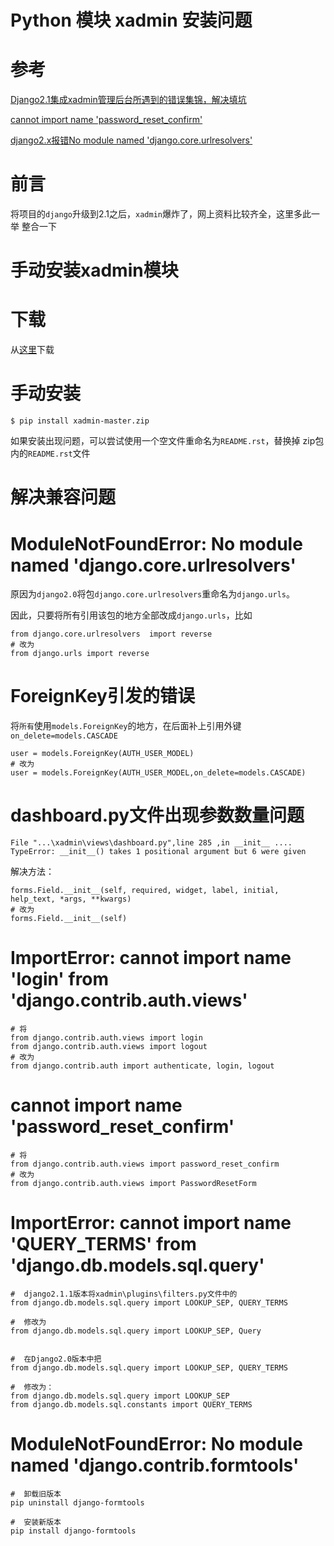 Python 模块 xadmin 安装问题
=====

# 参考
[Django2.1集成xadmin管理后台所遇到的错误集锦，解决填坑](https://www.cnblogs.com/xingfuggz/p/10142388.html)

[cannot import name 'password_reset_confirm'](https://blog.csdn.net/sunfellow2009/article/details/81477368)

[django2.x报错No module named 'django.core.urlresolvers'](https://blog.csdn.net/weixin_35757704/article/details/78977753)
# 前言
将项目的`django`升级到2.1之后，`xadmin`爆炸了，网上资料比较齐全，这里多此一举
整合一下
# 手动安装xadmin模块
# 下载
从[这里](https://github.com/sshwsfc/xadmin)下载
# 手动安装
```
$ pip install xadmin-master.zip
```
如果安装出现问题，可以尝试使用一个空文件重命名为`README.rst`，替换掉
zip包内的`README.rst`文件

# 解决兼容问题
# ModuleNotFoundError: No module named 'django.core.urlresolvers' 
原因为`django2.0`将包`django.core.urlresolvers`重命名为`django.urls`。

因此，只要将所有引用该包的地方全部改成`django.urls`，比如

```
from django.core.urlresolvers  import reverse
# 改为
from django.urls import reverse
```
# ForeignKey引发的错误
将`所有`使用`models.ForeignKey`的地方，在后面补上引用外键`on_delete=models.CASCADE`

```
user = models.ForeignKey(AUTH_USER_MODEL)
# 改为
user = models.ForeignKey(AUTH_USER_MODEL,on_delete=models.CASCADE)
```
# dashboard.py文件出现参数数量问题
```
File "...\xadmin\views\dashboard.py",line 285 ,in __init__ ....
TypeError: __init__() takes 1 positional argument but 6 were given
```
解决方法：

```
forms.Field.__init__(self, required, widget, label, initial, help_text, *args, **kwargs)
# 改为
forms.Field.__init__(self)
```
# ImportError: cannot import name 'login' from 'django.contrib.auth.views'
```
# 将
from django.contrib.auth.views import login
from django.contrib.auth.views import logout
# 改为
from django.contrib.auth import authenticate, login, logout
```
# cannot import name 'password_reset_confirm'
```
# 将
from django.contrib.auth.views import password_reset_confirm
# 改为
from django.contrib.auth.views import PasswordResetForm
```
# ImportError: cannot import name 'QUERY_TERMS' from 'django.db.models.sql.query'
```
#  django2.1.1版本将xadmin\plugins\filters.py文件中的
from django.db.models.sql.query import LOOKUP_SEP, QUERY_TERMS
 
#  修改为
from django.db.models.sql.query import LOOKUP_SEP, Query
 
 
#  在Django2.0版本中把
from django.db.models.sql.query import LOOKUP_SEP, QUERY_TERMS
 
#  修改为：
from django.db.models.sql.query import LOOKUP_SEP
from django.db.models.sql.constants import QUERY_TERMS

```
# ModuleNotFoundError: No module named 'django.contrib.formtools'
```
#  卸载旧版本
pip uninstall django-formtools
 
#  安装新版本
pip install django-formtools
```

